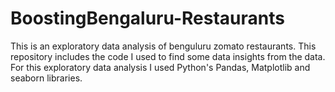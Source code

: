 # BoostingBengaluru-Restaurants
This is an exploratory data analysis of benguluru zomato restaurants. This repository includes the code I used to find some data insights from the data. For this exploratory data analysis I used Python's Pandas, Matplotlib and seaborn libraries.
